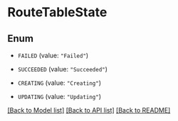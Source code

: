# RouteTableState

## Enum


* `FAILED` (value: `"Failed"`)

* `SUCCEEDED` (value: `"Succeeded"`)

* `CREATING` (value: `"Creating"`)

* `UPDATING` (value: `"Updating"`)


[[Back to Model list]](../README.md#documentation-for-models) [[Back to API list]](../README.md#documentation-for-api-endpoints) [[Back to README]](../README.md)


